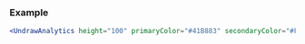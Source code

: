 ### Example

```jsx
<UndrawAnalytics height="100" primaryColor="#41B883" secondaryColor="#FF6F68" tertiaryColor="#FCCA5B"/>
```